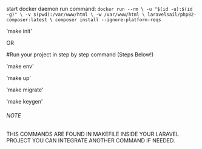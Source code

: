 <!-- FIRST COMMAND  -->
start docker daemon
run command:
``docker run --rm \
    -u "$(id -u):$(id -g)" \
    -v $(pwd):/var/www/html \
    -w /var/www/html \
    laravelsail/php82-composer:latest \
    composer install --ignore-platform-reqs
    ``
<!-- RUN YOUR FIRST PROJECT WITH ONE COMMAND -->
'make init'

OR

#Run your project in step by step command (Steps Below!)

<!-- Copy env example  -->
'make env'

<!-- Start your container in Docker -->
'make up'

<!-- Migrate your table in your containarized Database-->
'make migrate'

<!-- Generate Keygen in your Laravel Project -->
'make keygen'


###### NOTE ######
THIS COMMANDS ARE FOUND IN MAKEFILE INSIDE YOUR LARAVEL PROJECT
YOU CAN INTEGRATE ANOTHER COMMAND IF NEEDED.